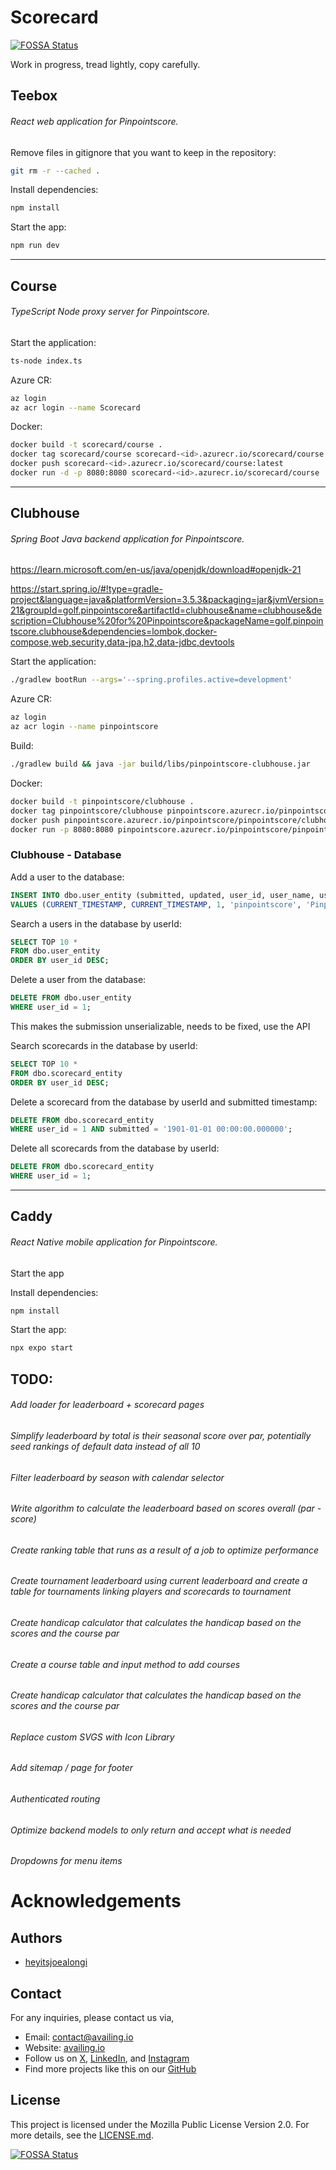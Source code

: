 # Scorecard

[![FOSSA Status](https://app.fossa.com/api/projects/git%2Bgithub.com%2Favailinginc%2Fscorecard.svg?type=shield)](https://app.fossa.com/projects/git%2Bgithub.com%2Favailinginc%2Fscorecard?ref=badge_shield)

Work in progress, tread lightly, copy carefully.

## Teebox

###### React web application for Pinpointscore.

Remove files in gitignore that you want to keep in the repository:

```bash
git rm -r --cached .
```

Install dependencies:

```bash
npm install
```

Start the app:

```bash
npm run dev
```

---

## Course

###### TypeScript Node proxy server for Pinpointscore.

Start the application:

```bash
ts-node index.ts
```

Azure CR:

```bash
az login
az acr login --name Scorecard
```

Docker:

```bash
docker build -t scorecard/course .
docker tag scorecard/course scorecard-<id>.azurecr.io/scorecard/course:latest
docker push scorecard-<id>.azurecr.io/scorecard/course:latest
docker run -d -p 8080:8080 scorecard-<id>.azurecr.io/scorecard/course
```

---

## Clubhouse

###### Spring Boot Java backend application for Pinpointscore.

https://learn.microsoft.com/en-us/java/openjdk/download#openjdk-21

https://start.spring.io/#!type=gradle-project&language=java&platformVersion=3.5.3&packaging=jar&jvmVersion=21&groupId=golf.pinpointscore&artifactId=clubhouse&name=clubhouse&description=Clubhouse%20for%20Pinpointscore&packageName=golf.pinpointscore.clubhouse&dependencies=lombok,docker-compose,web,security,data-jpa,h2,data-jdbc,devtools

Start the application:

```bash
./gradlew bootRun --args='--spring.profiles.active=development'
```

Azure CR:

```bash
az login
az acr login --name pinpointscore
```

Build:

```bash
./gradlew build && java -jar build/libs/pinpointscore-clubhouse.jar
```

Docker:

```bash
docker build -t pinpointscore/clubhouse .
docker tag pinpointscore/clubhouse pinpointscore.azurecr.io/pinpointscore/pinpointscore/clubhouse:latest
docker push pinpointscore.azurecr.io/pinpointscore/pinpointscore/clubhouse:latest
docker run -p 8080:8080 pinpointscore.azurecr.io/pinpointscore/pinpointscore/clubhouse:latest
```

### Clubhouse - Database

Add a user to the database:

```sql
INSERT INTO dbo.user_entity (submitted, updated, user_id, user_name, user_first_name, user_last_name, user_email, user_country, user_city, user_course_id, user_course_name, user_handicap, user_rank)
VALUES (CURRENT_TIMESTAMP, CURRENT_TIMESTAMP, 1, 'pinpointscore', 'Pinpoint', 'Score', 'pinpointscore@example.com', 'USA', 'Buffalo', 1, 'Country Club of Internet', 0, 1);
```

Search a users in the database by userId:

```sql
SELECT TOP 10 *
FROM dbo.user_entity
ORDER BY user_id DESC;
```

Delete a user from the database:

```sql
DELETE FROM dbo.user_entity
WHERE user_id = 1;
```

This makes the submission unserializable, needs to be fixed, use the API

<!-- Add a scorecard to the database:
```sql
INSERT INTO dbo.scorecard_entity (submitted, updated, user_id, user_scores, golf_course, golf_course_pars)
VALUES (CURRENT_TIMESTAMP, CURRENT_TIMESTAMP, 1, CONVERT(VARBINARY(MAX), '["4","4","4","4","4","4","4","4","4","4","4","4","4","4","4","4","4","4"]'), 'Country Club of Internet', CONVERT(VARBINARY(MAX), '["4","4","4","4","4","4","4","4","4","4","4","4","4","4","4","4","4","4"]'));
``` -->

Search scorecards in the database by userId:

```sql
SELECT TOP 10 *
FROM dbo.scorecard_entity
ORDER BY user_id DESC;
```

Delete a scorecard from the database by userId and submitted timestamp:

```sql
DELETE FROM dbo.scorecard_entity
WHERE user_id = 1 AND submitted = '1901-01-01 00:00:00.000000';
```

Delete all scorecards from the database by userId:

```sql
DELETE FROM dbo.scorecard_entity
WHERE user_id = 1;
```

---

## Caddy

###### React Native mobile application for Pinpointscore.

Start the app

Install dependencies:

```bash
npm install
```

Start the app:

```bash
npx expo start
```

## TODO:

###### Add loader for leaderboard + scorecard pages

###### Simplify leaderboard by total is their seasonal score over par, potentially seed rankings of default data instead of all 10

###### Filter leaderboard by season with calendar selector

###### Write algorithm to calculate the leaderboard based on scores overall (par - score)

###### Create ranking table that runs as a result of a job to optimize performance

###### Create tournament leaderboard using current leaderboard and create a table for tournaments linking players and scorecards to tournament

###### Create handicap calculator that calculates the handicap based on the scores and the course par

###### Create a course table and input method to add courses

###### Create handicap calculator that calculates the handicap based on the scores and the course par

###### Replace custom SVGS with Icon Library

###### Add sitemap / page for footer

###### Authenticated routing

###### Optimize backend models to only return and accept what is needed

###### Dropdowns for menu items

# Acknowledgements

## Authors

- [heyitsjoealongi](https://github.com/heyitsjoealongi)

## Contact

For any inquiries, please contact us via,

- Email: [contact@availing.io](mailto:contact@availing.io)
- Website: [availing.io](https://availing.io)
- Follow us on [X](https://x.com/availinginc/), [LinkedIn](https://www.linkedin.com/company/availinginc/), and [Instagram](https://www.instagram.com/availinginc/)
- Find more projects like this on our [GitHub](https://github.com/availinginc)

## License

This project is licensed under the Mozilla Public License Version 2.0. For more details, see the [LICENSE.md](LICENSE).

[![FOSSA Status](https://app.fossa.com/api/projects/git%2Bgithub.com%2Favailinginc%2Fscorecard.svg?type=large)](https://app.fossa.com/projects/git%2Bgithub.com%2Favailinginc%2Fscorecard?ref=badge_large)
